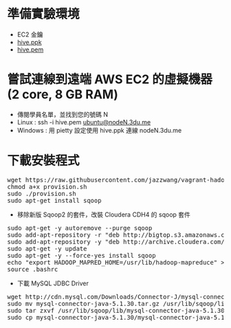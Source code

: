 # 準備實驗環境

* EC2 金鑰
* [hive.ppk](http://hive.3du.me/hive.ppk)
* [hive.pem](http://hive.3du.me/hive.pem)

# 嘗試連線到遠端 AWS EC2 的虛擬機器 (2 core, 8 GB RAM)

* 傳閱學員名單，並找到您的號碼 N
* Linux : ssh -i hive.pem ubuntu@nodeN.3du.me
* Windows : 用 pietty 設定使用 hive.ppk 連線 nodeN.3du.me

# 下載安裝程式

<pre>
wget https://raw.githubusercontent.com/jazzwang/vagrant-hadoop/master/bigtop-aws/ubuntu/provision.sh
chmod a+x provision.sh
sudo ./provision.sh
sudo apt-get install sqoop
</pre>

 * 移除新版 Sqoop2 的套件，改裝 Cloudera CDH4 的 sqoop 套件
<pre>
sudo apt-get -y autoremove --purge sqoop
sudo add-apt-repository -r "deb http://bigtop.s3.amazonaws.com/releases/0.7.0/ubuntu/precise/x86_64 bigtop contrib"
sudo add-apt-repository -y "deb http://archive.cloudera.com/cdh4/ubuntu/precise/amd64/cdh precise-cdh4 contrib"
sudo apt-get -y update
sudo apt-get -y --force-yes install sqoop
echo "export HADOOP_MAPRED_HOME=/usr/lib/hadoop-mapreduce" >> .bashrc
source .bashrc
</pre>

 * 下載 MySQL JDBC Driver
<pre>
wget http://cdn.mysql.com/Downloads/Connector-J/mysql-connector-java-5.1.30.tar.gz
sudo mv mysql-connector-java-5.1.30.tar.gz /usr/lib/sqoop/lib/.
sudo tar zxvf /usr/lib/sqoop/lib/mysql-connector-java-5.1.30.tar.gz
sudo cp mysql-connector-java-5.1.30/mysql-connector-java-5.1.30-bin.jar /usr/lib/sqoop/lib/
</pre>
